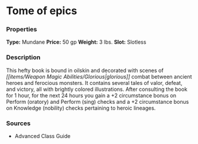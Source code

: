 ﻿---
Title: "Tome of epics"
Type: "Mundane"
Price: "50 gp"
Weight: "3 lbs."
Slot: "Slotless"
Description: |
  "This hefty book is bound in oilskin and decorated with scenes of glorious combat between ancient heroes and ferocious monsters. It contains several tales of valor, defeat, and victory, all with brightly colored illustrations. After consulting the book for 1 hour, for the next 24 hours you gain a +2 circumstance bonus on Perform (oratory) and Perform (sing) checks and a +2 circumstance bonus on Knowledge (nobility) checks pertaining to heroic lineages."
Sources: "['Advanced Class Guide']"
---

# Tome of epics

### Properties

**Type:** Mundane **Price:** 50 gp **Weight:** 3 lbs. **Slot:** Slotless

### Description

This hefty book is bound in oilskin and decorated with scenes of _[[items/Weapon Magic Abilities/Glorious|glorious]]_ combat between ancient heroes and ferocious monsters. It contains several tales of valor, defeat, and victory, all with brightly colored illustrations. After consulting the book for 1 hour, for the next 24 hours you gain a +2 circumstance bonus on Perform (oratory) and Perform (sing) checks and a +2 circumstance bonus on Knowledge (nobility) checks pertaining to heroic lineages.

### Sources

* Advanced Class Guide